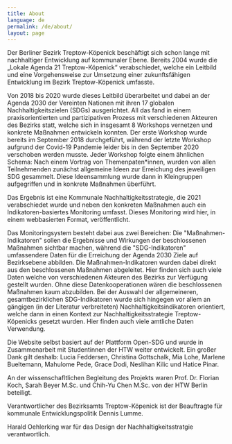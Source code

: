 ```yaml
---
title: About
language: de
permalink: /de/about/
layout: page
---
```



Der Berliner Bezirk Treptow-Köpenick beschäftigt sich schon lange mit nachhaltiger Entwicklung auf kommunaler Ebene. Bereits 2004 wurde die „Lokale Agenda 21 Treptow-Köpenick“ verabschiedet, welche ein Leitbild und eine Vorgehensweise zur Umsetzung einer zukunftsfähigen Entwicklung im Bezirk Treptow-Köpenick umfasste. <br>

Von 2018 bis 2020 wurde dieses Leitbild überarbeitet und dabei an der Agenda 2030 der Vereinten Nationen mit ihren 17 globalen Nachhaltigkeitszielen (SDGs) ausgerichtet. 
All das fand in einem praxisorientierten und partizipativen Prozess mit verschiedenen Akteuren des Bezirks statt, welche sich in insgesamt 8 Workshops vernetzen und konkrete Maßnahmen entwickeln konnten. Der erste Workshop wurde bereits im September 2018 durchgeführt, während der letzte Workshop aufgrund der Covid-19 Pandemie leider bis in den September 2020 verschoben werden musste. Jeder Workshop folgte einem ähnlichen Schema: Nach einem Vortrag von Themenpaten*innen, wurden von allen Teilnehmenden zunächst allgemeine Ideen zur Erreichung des jeweiligen SDG gesammelt. Diese Ideensammlung wurde dann in Kleingruppen aufgegriffen und in konkrete Maßnahmen überführt. <br>

Das Ergebnis ist eine Kommunale Nachhaltigkeitsstrategie, die 2021 verabschiedet wurde und neben den konkreten Maßnahmen auch ein Indikatoren-basiertes Monitoring umfasst. 
Dieses Monitoring wird hier, in einem webbasierten Format, veröffentlicht. <br>

Das Monitoringsystem besteht dabei aus zwei Bereichen: Die "Maßnahmen-Indikatoren" sollen die Ergebnisse und Wirkungen der beschlossenen Maßnahmen sichtbar machen, während die "SDG-Indikatoren" umfassendere Daten für die Erreichung der Agenda 2030 Ziele auf Bezirksebene abbilden. 
Die Maßnahmen-Indikatoren wurden dabei direkt aus den beschlossenen Maßnahmen abgeleitet. Hier finden sich auch viele Daten welche von verschiedenen Akteuren des Bezirks zur Verfügung gestellt wurden. Ohne diese Datenkooperationen wären die beschlossenen Maßnahmen kaum abzubilden. 
Bei der Auswahl der allgemeineren, gesamtbezirklichen SDG-Indikatoren wurde sich hingegen vor allem an gängigen (in der Literatur verbreiteten) Nachhaltigkeitsindikatoren orientiert, welche dann in einen Kontext zur Nachhaltigkeitsstrategie Treptow-Köpenicks gesetzt wurden. Hier finden auch viele amtliche Daten Verwendung. <br>

Die Website selbst basiert auf der Plattform Open-SDG und wurde in Zusammenarbeit mit  Studentinnen der HTW weiter entwickelt. Ein großer Dank gilt deshalb: Lucia Feddersen, Christina Gottschalk, Mia Lohe, Marlene Bueltemann, Mahulome Pede, Grace Dodi, Neslihan Kilic und Hatice Pinar. <br>

An der wissenschafltlichen Begleitung des Projekts waren Prof. Dr. Florian Koch, Sarah Beyer M.Sc. und Chih-Yu Chen M.Sc. von der HTW Berlin beteiligt. <br>

Verantwortlicher des Bezirksamts Treptow-Köpenick ist der Beauftragte für kommunale Entwicklungspolitik Dennis Lumme. <br>

Harald Oehlerking war für das Design der Nachhaltigkeitsstratgie verantwortlich.
